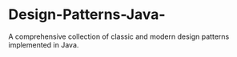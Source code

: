# Design-Patterns-Java-
A comprehensive collection of classic and modern design patterns implemented in Java.
